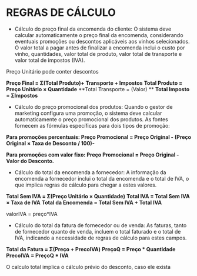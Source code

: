 # REGRAS DE CÁLCULO

  - Cálculo do preço final da encomenda do cliente: O sistema deve calcular automaticamente o preço final da encomenda, considerando eventuais promoções ou descontos aplicáveis aos vinhos selecionados. O valor total a pagar antes de finalizar a encomenda inclui o custo por vinho, quantidades, valor total de produto, valor total de transporte e valor total de impostos (IVA).

Preço Unitário pode conter descontos

**Preço Final = Σ(Total Produto)+ Transporte + Impostos**
**Total Produto = Preço Unitário × Quantidade**
**Total Transporte = (Valor) **
**Total Imposto =  ΣImpostos**


  - Cálculo do preço promocional dos produtos: Quando o gestor de marketing configura uma promoção, o sistema deve calcular automaticamente o preço promocional dos produtos. As fontes fornecem as fórmulas específicas para dois tipos de promoção:

**Para promoções percentuais: Preço Promocional = Preço Original - (Preço Original × Taxa de Desconto / 100)-**

**Para promoções com valor fixo: Preço Promocional = Preço Original - Valor do Desconto.**

  - Cálculo do total da encomenda a fornecedor: A informação da encomenda a fornecedor inclui o total da encomenda e o total de IVA, o que implica regras de cálculo para chegar a estes valores.

**Total Sem IVA = Σ(Preço Unitário × Quantidade)**
**Total IVA = Total Sem IVA × Taxa de IVA**
**Total da Encomenda = Total Sem IVA + Total IVA**


valorIVA = preço*IVA

  - Cálculo do total da fatura de fornecedor ou de venda: As faturas, tanto de fornecedor quanto de venda, incluem o total faturado e o total de IVA, indicando a necessidade de regras de cálculo para estes campos.

**Total da Fatura = Σ(Preço + PrecoIVA)**
**PreçoQ = Preço * Quantidade**
**PrecoIVA = PreçoQ * IVA**


O calculo total implica o cálculo prévio do desconto, caso ele exista

